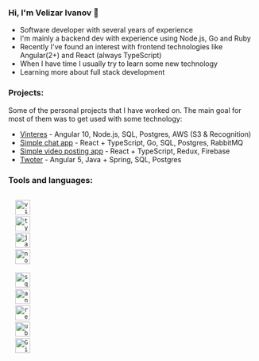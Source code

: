 ### Hi, I'm Velizar Ivanov :wave:

- Software developer with several years of experience
- I'm mainly a backend dev with experience using Node.js, Go and Ruby
- Recently I've found an interest with frontend technologies like Angular(2+) and React (always TypeScript)
- When I have time I usually try to learn some new technology
- Learning more about full stack development

### Projects:
Some of the personal projects that I have worked on. The main goal for most of them was to get used with some technology:

- [Vinteres](https://github.com/vinteres) - Angular 10, Node.js, SQL, Postgres, AWS (S3 & Recognition)
- [Simple chat app](https://github.com/no0n3/chat-app) - React + TypeScript, Go, SQL, Postgres, RabbitMQ
- [Simple video posting app](https://github.com/no0n3/VideoPostingApp) - React + TypeScript, Redux, Firebase
- [Twoter](https://github.com/twoter) - Angular 5, Java + Spring, SQL, Postgres

### Tools and languages:

<code>
  <img alt="visual studio code" width="30px" src="https://img.icons8.com/fluent/240/000000/visual-studio-code-2019.png" title="Visual Studio Code" />
  <img alt="typescript" width="30px" src="https://img.icons8.com/color/48/000000/typescript.png" title="TypeScript" />
  <img alt="javascript" width="30px" src="https://img.icons8.com/color/240/000000/javascript.png" title="JavaScript (ES6+)" />
  <img alt="node.js" width="30px" src="https://img.icons8.com/color/48/000000/nodejs.png" title="Node.js" />
  <!-- <img alt="golang" width="30px" src="https://img.icons8.com/color/48/000000/golang.png"/> -->
  <img alt="sql" width="30px" src="https://img.icons8.com/color/48/000000/sql.png" title="SQL - Structured Query Language" />
  <img alt="angular" width="30px" src="https://img.icons8.com/color/48/000000/angularjs.png" title="Angular 2+" />
  <img alt="react" width="30px" src="https://img.icons8.com/color/240/000000/react-native.png" title="React" />
  <img alt="ubuntu" width="30px" src="https://img.icons8.com/color/96/000000/ubuntu--v1.png" title="Linux - Ubuntu" />
  <img alt="Git" width="30px" src="https://img.icons8.com/color/240/000000/git.png" title="Git" />
</code>
